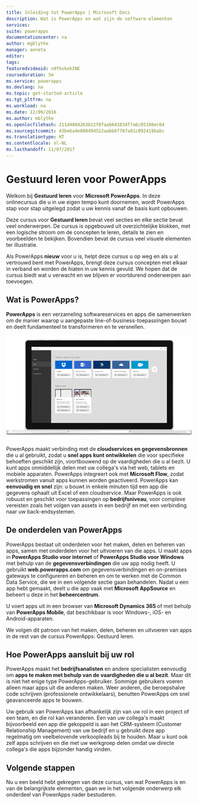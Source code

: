 ```yaml
---
title: Inleiding tot PowerApps | Microsoft Docs
description: Wat is PowerApps en wat zijn de software-elementen
services: 
suite: powerapps
documentationcenter: na
author: mgblythe
manager: anneta
editor: 
tags: 
featuredvideoid: n9fkvkekINE
courseduration: 5m
ms.service: powerapps
ms.devlang: na
ms.topic: get-started-article
ms.tgt_pltfrm: na
ms.workload: na
ms.date: 12/09/2016
ms.author: mblythe
ms.openlocfilehash: 211d4804263b12f0faab641834f7a6c05198ec64
ms.sourcegitcommit: 43be6a4e08849d522aabb6f767a81c092419babc
ms.translationtype: HT
ms.contentlocale: nl-NL
ms.lasthandoff: 11/07/2017
---
```

# <a name="guided-learning-for-powerapps"></a>Gestuurd leren voor PowerApps
Welkom bij **Gestuurd leren** voor **Microsoft PowerApps**. In deze onlinecursus die u in uw eigen tempo kunt doornemen, wordt PowerApps stap voor stap uitgelegd zodat u uw kennis vanaf de basis kunt opbouwen.

Deze cursus voor **Gestuurd leren** bevat veel secties en elke sectie bevat veel onderwerpen. De cursus is opgebouwd uit overzichtelijke blokken, met een logische stroom om de concepten te leren, details te zien en voorbeelden te bekijken. Bovendien bevat de cursus veel visuele elementen ter illustratie.

Als PowerApps **nieuw** voor u is, helpt deze cursus u op weg en als u al vertrouwd bent met PowerApps, brengt deze cursus concepten met elkaar in verband en worden de hiaten in uw kennis gevuld. We hopen dat de cursus biedt wat u verwacht en we blijven er voortdurend onderwerpen aan toevoegen.

## <a name="what-is-powerapps"></a>Wat is PowerApps?
**PowerApps** is een verzameling softwareservices en apps die samenwerken om de manier waarop u aangepaste line-of-business-toepassingen bouwt en deelt fundamenteel te transformeren en te versnellen.

![Inleiding met animatie van PowerApps](./media/learning-introducing-powerapps/powerapps-intro.gif)

PowerApps maakt verbinding met de **cloudservices en gegevensbronnen** die u al gebruikt, zodat u **snel apps kunt ontwikkelen** die voor specifieke behoeften geschikt zijn, voortbouwend op de vaardigheden die u al bezit. U kunt apps onmiddellijk delen met uw collega's via het web, tablets en mobiele apparaten. PowerApps integreert ook met **Microsoft Flow**, zodat werkstromen vanuit apps kunnen worden geactiveerd. PowerApps kan **eenvoudig en snel** zijn: u bouwt in enkele minuten tijd een app die gegevens ophaalt uit Excel of een cloudservice. Maar PowerApps is ook robuust en geschikt voor toepassingen op **bedrijfsniveau**, voor complexe vereisten zoals het volgen van assets in een bedrijf en met een verbinding naar uw back-endsystemen.

## <a name="the-parts-of-powerapps"></a>De onderdelen van PowerApps
PowerApps bestaat uit onderdelen voor het maken, delen en beheren van apps, samen met onderdelen voor het uitvoeren van die apps. U maakt apps in **PowerApps Studio voor internet** of **PowerApps Studio voor Windows** met behulp van de **gegevensverbindingen** die uw app nodig heeft. U gebruikt **web.powerapps.com** om gegevensverbindingen en on-premises gateways te configureren en beheren en om te werken met de Common Data Service, die we in een volgende sectie gaan behandelen. Nadat u een app hebt gemaakt, deelt u die app vaak met **Microsoft AppSource** en beheert u deze in het **beheercentrum**.

U voert apps uit in een browser van **Microsoft Dynamics 365** of met behulp van **PowerApps Mobile**, dat beschikbaar is voor Windows-, iOS- en Android-apparaten.

We volgen dit patroon van het maken, delen, beheren en uitvoeren van apps in de rest van de cursus PowerApps: Gestuurd leren.

## <a name="how-powerapps-matches-your-role"></a>Hoe PowerApps aansluit bij uw rol
PowerApps maakt het **bedrijfsanalisten** en andere specialisten eenvoudig om **apps te maken met behulp van de vaardigheden die u al bezit**. Maar dit is niet het enige type PowerApps-gebruiker. Sommige gebruikers voeren alleen maar apps uit die anderen maken. Weer anderen, die beroepshalve code schrijven (professionele ontwikkelaars), benutten PowerApps om snel geavanceerde apps te bouwen.

Uw gebruik van PowerApps kan afhankelijk zijn van uw rol in een project of een team, en die rol kan veranderen. Een van uw collega's maakt bijvoorbeeld een app die gekoppeld is aan het CRM-systeem (Customer Relationship Management) van uw bedrijf en u gebruikt deze app regelmatig om veelbelovende verkoopleads bij te houden. Maar u kunt ook zelf apps schrijven en die met uw werkgroep delen omdat uw directe collega's die apps bijzonder handig vinden.

## <a name="next-steps"></a>Volgende stappen
Nu u een beeld hebt gekregen van deze cursus, van wat PowerApps is en van de belangrijkste elementen, gaan we in het volgende onderwerp elk onderdeel van PowerApps nader bestuderen.

